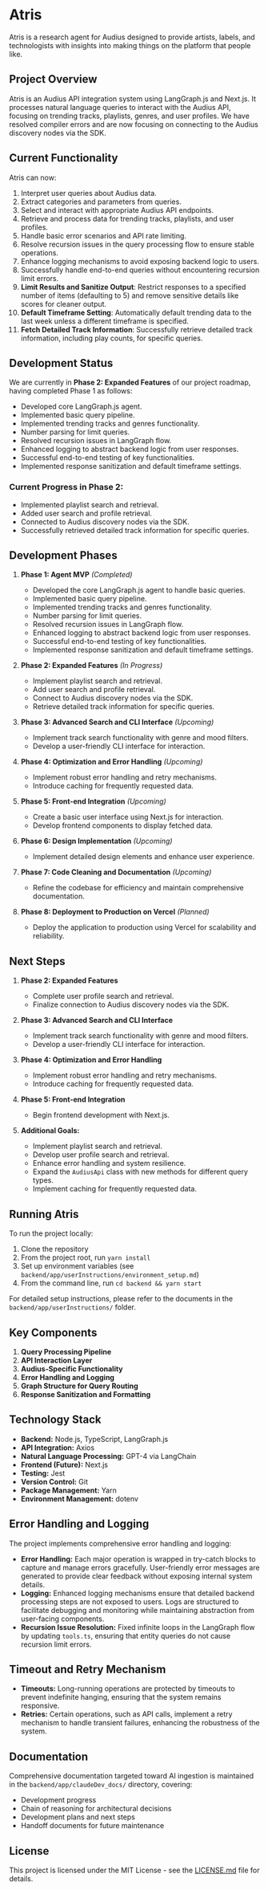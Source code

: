 # Atris

Atris is a research agent for Audius designed to provide artists, labels, and technologists with insights into making things on the platform that people like.

## Project Overview

Atris is an Audius API integration system using LangGraph.js and Next.js. It processes natural language queries to interact with the Audius API, focusing on trending tracks, playlists, genres, and user profiles. We have resolved compiler errors and are now focusing on connecting to the Audius discovery nodes via the SDK.

## Current Functionality

Atris can now:
1. Interpret user queries about Audius data.
2. Extract categories and parameters from queries.
3. Select and interact with appropriate Audius API endpoints.
4. Retrieve and process data for trending tracks, playlists, and user profiles.
5. Handle basic error scenarios and API rate limiting.
6. Resolve recursion issues in the query processing flow to ensure stable operations.
7. Enhance logging mechanisms to avoid exposing backend logic to users.
8. Successfully handle end-to-end queries without encountering recursion limit errors.
9. **Limit Results and Sanitize Output**: Restrict responses to a specified number of items (defaulting to 5) and remove sensitive details like scores for cleaner output.
10. **Default Timeframe Setting**: Automatically default trending data to the last week unless a different timeframe is specified.
11. **Fetch Detailed Track Information**: Successfully retrieve detailed track information, including play counts, for specific queries.

## Development Status

We are currently in **Phase 2: Expanded Features** of our project roadmap, having completed Phase 1 as follows:
- Developed core LangGraph.js agent.
- Implemented basic query pipeline.
- Implemented trending tracks and genres functionality.
- Number parsing for limit queries.
- Resolved recursion issues in LangGraph flow.
- Enhanced logging to abstract backend logic from user responses.
- Successful end-to-end testing of key functionalities.
- Implemented response sanitization and default timeframe settings.

### Current Progress in Phase 2:
- Implemented playlist search and retrieval.
- Added user search and profile retrieval.
- Connected to Audius discovery nodes via the SDK.
- Successfully retrieved detailed track information for specific queries.

## Development Phases

1. **Phase 1: Agent MVP** *(Completed)*
   - Developed the core LangGraph.js agent to handle basic queries.
   - Implemented basic query pipeline.
   - Implemented trending tracks and genres functionality.
   - Number parsing for limit queries.
   - Resolved recursion issues in LangGraph flow.
   - Enhanced logging to abstract backend logic from user responses.
   - Successful end-to-end testing of key functionalities.
   - Implemented response sanitization and default timeframe settings.

2. **Phase 2: Expanded Features** *(In Progress)*
   - Implement playlist search and retrieval.
   - Add user search and profile retrieval.
   - Connect to Audius discovery nodes via the SDK.
   - Retrieve detailed track information for specific queries.

3. **Phase 3: Advanced Search and CLI Interface** *(Upcoming)*
   - Implement track search functionality with genre and mood filters.
   - Develop a user-friendly CLI interface for interaction.

4. **Phase 4: Optimization and Error Handling** *(Upcoming)*
   - Implement robust error handling and retry mechanisms.
   - Introduce caching for frequently requested data.

5. **Phase 5: Front-end Integration** *(Upcoming)*
   - Create a basic user interface using Next.js for interaction.
   - Develop frontend components to display fetched data.

6. **Phase 6: Design Implementation** *(Upcoming)*
   - Implement detailed design elements and enhance user experience.

7. **Phase 7: Code Cleaning and Documentation** *(Upcoming)*
   - Refine the codebase for efficiency and maintain comprehensive documentation.

8. **Phase 8: Deployment to Production on Vercel** *(Planned)*
   - Deploy the application to production using Vercel for scalability and reliability.

## Next Steps

1. **Phase 2: Expanded Features**
   - Complete user profile search and retrieval.
   - Finalize connection to Audius discovery nodes via the SDK.

2. **Phase 3: Advanced Search and CLI Interface**
   - Implement track search functionality with genre and mood filters.
   - Develop a user-friendly CLI interface for interaction.

3. **Phase 4: Optimization and Error Handling**
   - Implement robust error handling and retry mechanisms.
   - Introduce caching for frequently requested data.

4. **Phase 5: Front-end Integration**
   - Begin frontend development with Next.js.

5. **Additional Goals:**
   - Implement playlist search and retrieval.
   - Develop user profile search and retrieval.
   - Enhance error handling and system resilience.
   - Expand the `AudiusApi` class with new methods for different query types.
   - Implement caching for frequently requested data.

## Running Atris

To run the project locally:

1. Clone the repository
2. From the project root, run `yarn install`
3. Set up environment variables (see `backend/app/userInstructions/environment_setup.md`)
4. From the command line, run `cd backend && yarn start`

For detailed setup instructions, please refer to the documents in the `backend/app/userInstructions/` folder.

## Key Components

1. **Query Processing Pipeline**
2. **API Interaction Layer**
3. **Audius-Specific Functionality**
4. **Error Handling and Logging**
5. **Graph Structure for Query Routing**
6. **Response Sanitization and Formatting**

## Technology Stack

- **Backend:** Node.js, TypeScript, LangGraph.js
- **API Integration:** Axios
- **Natural Language Processing:** GPT-4 via LangChain
- **Frontend (Future):** Next.js
- **Testing:** Jest
- **Version Control:** Git
- **Package Management:** Yarn
- **Environment Management:** dotenv

## Error Handling and Logging

The project implements comprehensive error handling and logging:
- **Error Handling:** Each major operation is wrapped in try-catch blocks to capture and manage errors gracefully. User-friendly error messages are generated to provide clear feedback without exposing internal system details.
- **Logging:** Enhanced logging mechanisms ensure that detailed backend processing steps are not exposed to users. Logs are structured to facilitate debugging and monitoring while maintaining abstraction from user-facing components.
- **Recursion Issue Resolution:** Fixed infinite loops in the LangGraph flow by updating `tools.ts`, ensuring that entity queries do not cause recursion limit errors.

## Timeout and Retry Mechanism

- **Timeouts:** Long-running operations are protected by timeouts to prevent indefinite hanging, ensuring that the system remains responsive.
- **Retries:** Certain operations, such as API calls, implement a retry mechanism to handle transient failures, enhancing the robustness of the system.

## Documentation

Comprehensive documentation targeted toward AI ingestion is maintained in the `backend/app/claudeDev_docs/` directory, covering:
- Development progress
- Chain of reasoning for architectural decisions
- Development plans and next steps
- Handoff documents for future maintenance

## License

This project is licensed under the MIT License - see the [LICENSE.md](LICENSE.md) file for details.
